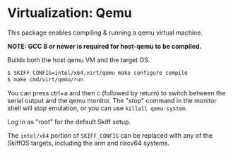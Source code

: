 # Virtualization: Qemu

This package enables compiling & running a qemu virtual machine.

**NOTE: GCC 8 or newer is required for host-qemu to be compiled.**

Builds both the host qemu VM and the target OS.

```sh
$ SKIFF_CONFIG=intel/x64,virt/qemu make configure compile
$ make cmd/virt/qemu/run
```

You can press ctrl+a and then c (followed by return) to switch between the
serial output and the qemu monitor. The "stop" command in the monitor shell will
stop emulation, or you can use `killall qemu-system`.

Log in as "root" for the default Skiff setup.

The `intel/x64` portion of `SKIFF_CONFIG` can be replaced with any of the
SkiffOS targets, including the arm and riscv64 systems.
